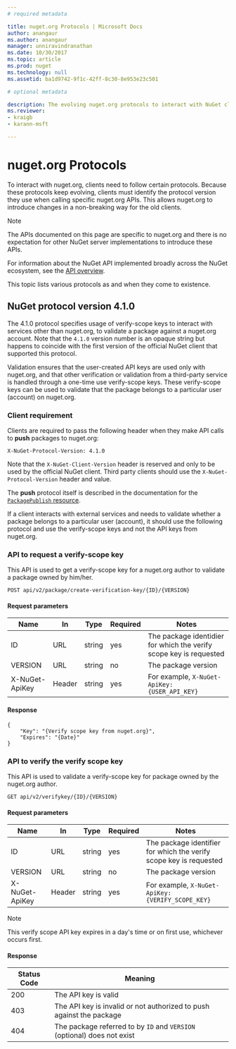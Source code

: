 ```yaml
---
# required metadata 

title: nuget.org Protocols | Microsoft Docs
author: anangaur
ms.author: anangaur
manager: unniravindranathan
ms.date: 10/30/2017
ms.topic: article
ms.prod: nuget
ms.technology: null
ms.assetid: ba1d9742-9f1c-42ff-8c30-8e953e23c501

# optional metadata

description: The evolving nuget.org protocols to interact with NuGet clients.
ms.reviewer:
- kraigb
- karann-msft

---
```

# nuget.org Protocols

To interact with nuget.org, clients need to follow certain protocols. Because these protocols keep evolving, clients
must identify the protocol version they use when calling specific nuget.org APIs. This allows nuget.org to introduce
changes in a non-breaking way for the old clients.

> [!Note]
> The APIs documented on this page are specific to nuget.org and there is no expectation for other NuGet server
> implementations to introduce these APIs. 

For information about the NuGet API implemented broadly across the NuGet ecosystem, see the
[API overview](overview.md).

This topic lists various protocols as and when they come to existence.

## NuGet protocol version 4.1.0

The 4.1.0 protocol specifies usage of verify-scope keys to interact with services other than nuget.org, to validate a
package against a nuget.org account. Note that the `4.1.0` version number is an opaque string but happens to coincide
with the first version of the official NuGet client that supported this protocol.

Validation ensures that the user-created API keys are used only with nuget.org, and that other verification or
validation from a third-party service is handled through a one-time use verify-scope keys. These verify-scope keys can
be used to validate that the package belongs to a particular user (account) on nuget.org.

### Client requirement

Clients are required to pass the following header when they make API calls to **push** packages to nuget.org:

```
X-NuGet-Protocol-Version: 4.1.0
```

Note that the `X-NuGet-Client-Version` header is reserved and only to be used by the official NuGet client. Third party
clients should use the `X-NuGet-Protocol-Version` header and value.

The **push** protocol itself is described in the documentation for the
[`PackagePublish` resource](package-publish-resource.md).

If a client interacts with external services and needs to validate whether a package belongs to a particular user
(account), it should use the following protocol and use the verify-scope keys and not the API keys from nuget.org.

### API to request a verify-scope key

This API is used to get a verify-scope key for a nuget.org author to validate a package owned by him/her.

```
POST api/v2/package/create-verification-key/{ID}/{VERSION}
```

#### Request parameters

Name           | In     | Type   | Required | Notes
-------------- | ------ | ------ | -------- | -----
ID             | URL    | string | yes      | The package identidier for which the verify scope key is requested
VERSION        | URL    | string | no       | The package version
X-NuGet-ApiKey | Header | string | yes      | For example, `X-NuGet-ApiKey: {USER_API_KEY}`

#### Response

```
{
    "Key": "{Verify scope key from nuget.org}",
    "Expires": "{Date}"
}
```

### API to verify the verify scope key

This API is used to validate a verify-scope key for package owned by the nuget.org author.

```
GET api/v2/verifykey/{ID}/{VERSION}
```

#### Request parameters

Name           | In     | Type   | Required | Notes
-------------  | ------ | ------ | -------- | -----
ID             | URL    | string | yes      | The package identifier for which the verify scope key is requested
VERSION        | URL    | string | no       | The package version
X-NuGet-ApiKey | Header | string | yes      | For example, `X-NuGet-ApiKey: {VERIFY_SCOPE_KEY}`

> [!Note]
> This verify scope API key expires in a day's time or on first use, whichever occurs first.

#### Response

Status Code | Meaning
----------- | -------
200         | The API key is valid
403         | The API key is invalid or not authorized to push against the package
404         | The package referred to by `ID` and `VERSION` (optional) does not exist
